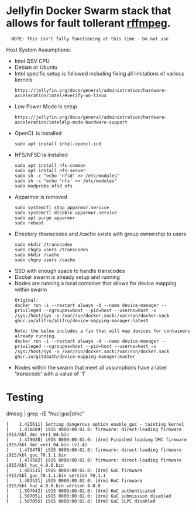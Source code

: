 # Jellyfin Docker Swarm stack that allows for fault tollerant [rffmpeg](https://github.com/joshuaboniface/rffmpeg).
      NOTE: This isn't fully functioning at this time - Do not use
Host System Assumptions:
- Intel QSV CPU
- Debian or Ubuntu
- Intel specific setup is followed including fixing all limitations of various kernels
    ```
    https://jellyfin.org/docs/general/administration/hardware-acceleration/intel/#verify-on-linux
- Low Power Mode is setup
    ```
    https://jellyfin.org/docs/general/administration/hardware-acceleration/intel#lp-mode-hardware-support
- OpenCL is installed
  ```
  sudo apt install intel-opencl-icd
- NFS/NFSD is installed
    ```
    sudo apt install nfs-common
    sudo apt install nfs-server
    sudo sh -c "echo 'nfsd' >> /etc/modules"
    sudo sh -c "echo 'nfs' >> /etc/modules"
    sudo modprobe nfsd nfs
- Apparmor is removed
    ```
    sudo systemctl stop apparmor.service
    sudo systemctl disable apparmor.service
    sudo apt purge apparmor
    sudo reboot
- Directory /transcodes and /cache exists with group ownership to users
    ```
  sudo mkdir /transcodes
  sudo chgrp users /transcodes
  sudo mkdir /cache
  sudo chgrp users /cache 
- SSD with enough space to handle transcodes
- Docker swarm is already setup and running
- Nodes are running a local container that allows for device mapping within swarm
  ```
  Original:
  docker run -i --restart always -d --name device-manager --privileged --cgroupns=host --pid=host --userns=host -v /sys:/host/sys -v /var/run/docker.sock:/var/run/docker.sock ghcr.io/allfro/allfro/device-mapping-manager:latest

  Note: the below includes a fix that will map devices for containers already running.
  docker run -i --restart always -d --name device-manager --privileged --cgroupns=host --pid=host --userns=host -v /sys:/host/sys -v /var/run/docker.sock:/var/run/docker.sock ghcr.io/gitdeath/device-mapping-manager:master
  ```
- Nodes within the swarm that meet all assumptions have a label 'transcode' with a value of '1'





# Testing
dmesg | grep -iE "huc|guc|dmc"

```
[    1.425611] Setting dangerous option enable_guc - tainting kernel
[    1.478689] i915 0000:00:02.0: firmware: direct-loading firmware i915/kbl_dmc_ver1_04.bin
[    1.479020] i915 0000:00:02.0: [drm] Finished loading DMC firmware i915/kbl_dmc_ver1_04.bin (v1.4)
[    1.479478] i915 0000:00:02.0: firmware: direct-loading firmware i915/kbl_guc_70.1.1.bin
[    1.479582] i915 0000:00:02.0: firmware: direct-loading firmware i915/kbl_huc_4.0.0.bin
[    1.483515] i915 0000:00:02.0: [drm] GuC firmware i915/kbl_guc_70.1.1.bin version 70.1.1
[    1.483521] i915 0000:00:02.0: [drm] HuC firmware i915/kbl_huc_4.0.0.bin version 4.0.0
[    1.507042] i915 0000:00:02.0: [drm] HuC authenticated
[    1.507051] i915 0000:00:02.0: [drm] GuC submission disabled
[    1.507055] i915 0000:00:02.0: [drm] GuC SLPC disabled
```
